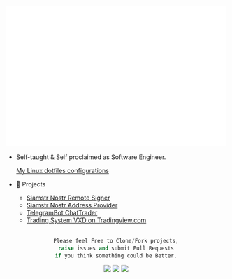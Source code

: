 <div align="center">
  
![Metrics](/github-metrics.svg)
  
</div>
<div align="left">
  
- Self-taught & Self proclaimed as Software Engineer.

  <a href="https://github.com/vazw/dotfiles" target="blank">My Linux dotfiles configurations</a>
- 🔭 Projects
  - <a href="https://github.com/vazw/siamstr-signer" target="blank">Siamstr Nostr Remote Signer</a>
  - <a href="https://github.com/vazw/siamstr" target="blank">Siamstr Nostr Address Provider</a>
  - <a href="https://github.com/vazw/ChatTrader" target="blank">TelegramBot ChatTrader</a>
  - <a href="https://www.tradingview.com/script/OKKz3vDv-VXD-Cloud-Edition/" target="blank">Trading System VXD on Tradingview.com</a>

</div>

  
## 
<div align="center">
  <div align="center">

  ```python
  Please feel Free to Clone/Fork projects,
  raise issues and submit Pull Requests
  if you think something could be Better.
  ```
  </div>
  <!-- <img align="right" src="https://github-readme-stats-sigma-five.vercel.app/api/top-langs/?username=vazw&layout=compact&theme=dark&bg_color=0A0A0A" alt="Vaz Top Languages"/> -->
<img src="https://img.shields.io/badge/Linux-006701.svg?style=for-the-badge&logo=linux&logoColor=white">
<img src="https://img.shields.io/badge/Bitcoin-white?logo=Bitcoin&logoColor=orange&style=for-the-badge">
<img src="https://komarev.com/ghpvc/?username=vazw&color=blue&style=for-the-badge&label=VIEWS">
</div>

